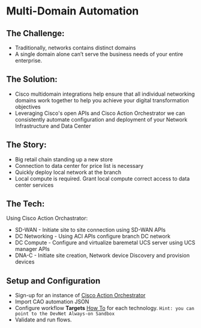 # Multi-Domain Automation

## The Challenge: 
- Traditionally, networks contains distinct domains
- A single domain alone can’t serve the business needs of your entire enterprise.


## The Solution: 
 - Cisco multidomain integrations help ensure that all individual networking domains work together to help you achieve your digital transformation objectives
- Leveraging Cisco's open APIs and Cisco Action Orchestrator we can consistently automate configuration and deployment of your Network Infrastructure and Data Center


## The Story:
 - Big retail chain standing up a new store
 - Connection to data center for price list is necessary
 - Quickly deploy local network at the branch
 - Local compute is required. Grant local compute correct access to data center services


## The Tech: 
Using Cisco Action Orchastrator:
 - SD-WAN - Initiate site to site connection using SD-WAN APIs
 - DC Networking - Using ACI APIs configure branch DC network 
 - DC Compute - Configure and virtualize baremetal UCS server using UCS manager APIs
 - DNA-C - Initiate site creation, Network device Discovery and provision devices
 
## Setup and Configuration
 - Sign-up for an instance of [Cisco Action Orchestrator](https://engage2demand.cisco.com/lp_cisco_cloudcenter_suite_saas_free_trial_17572)
 - Import CAO automation JSON 
 - Configure workflow **Targets** [How To](https://docs.cloudmgmt.cisco.com/display/ACTIONORCHESTRATOR/Overview+Targets) for each technology. `Hint: you can point to the DevNet Always-on Sandbox`
 - Validate and run flows. 

 